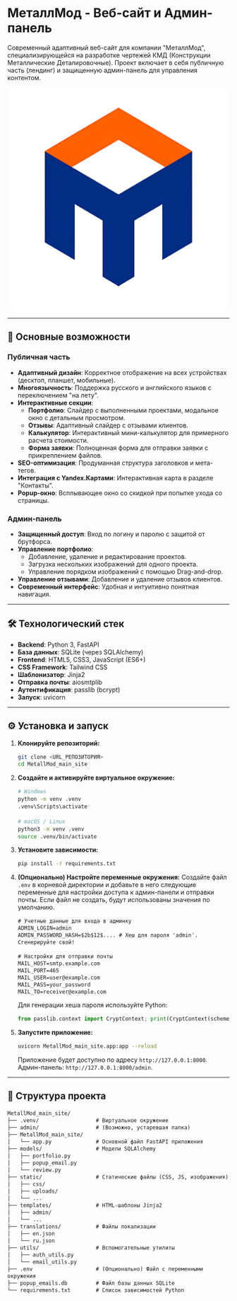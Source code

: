 # МеталлМод - Веб-сайт и Админ-панель

Современный адаптивный веб-сайт для компании "МеталлМод", специализирующейся на разработке чертежей КМД (Конструкции Металлические Деталировочные). Проект включает в себя публичную часть (лендинг) и защищенную админ-панель для управления контентом.

![Главная страница](static/logo.jpg)

---

## 🚀 Основные возможности

### Публичная часть
- **Адаптивный дизайн**: Корректное отображение на всех устройствах (десктоп, планшет, мобильные).
- **Многоязычность**: Поддержка русского и английского языков с переключением "на лету".
- **Интерактивные секции**:
    - **Портфолио**: Слайдер с выполненными проектами, модальное окно с детальным просмотром.
    - **Отзывы**: Адаптивный слайдер с отзывами клиентов.
    - **Калькулятор**: Интерактивный мини-калькулятор для примерного расчета стоимости.
    - **Форма заявки**: Полноценная форма для отправки заявки с прикреплением файлов.
- **SEO-оптимизация**: Продуманная структура заголовков и мета-тегов.
- **Интеграция с Yandex.Картами**: Интерактивная карта в разделе "Контакты".
- **Popup-окно**: Всплывающее окно со скидкой при попытке ухода со страницы.

### Админ-панель
- **Защищенный доступ**: Вход по логину и паролю с защитой от брутфорса.
- **Управление портфолио**:
    - Добавление, удаление и редактирование проектов.
    - Загрузка нескольких изображений для одного проекта.
    - Управление порядком изображений с помощью Drag-and-drop.
- **Управление отзывами**: Добавление и удаление отзывов клиентов.
- **Современный интерфейс**: Удобная и интуитивно понятная навигация.

---

## 🛠️ Технологический стек

- **Backend**: Python 3, FastAPI
- **База данных**: SQLite (через SQLAlchemy)
- **Frontend**: HTML5, CSS3, JavaScript (ES6+)
- **CSS Framework**: Tailwind CSS
- **Шаблонизатор**: Jinja2
- **Отправка почты**: aiosmtplib
- **Аутентификация**: passlib (bcrypt)
- **Запуск**: uvicorn

---

## ⚙️ Установка и запуск

1.  **Клонируйте репозиторий:**
    ```bash
    git clone <URL_РЕПОЗИТОРИЯ>
    cd MetallMod_main_site
    ```

2.  **Создайте и активируйте виртуальное окружение:**
    ```bash
    # Windows
    python -m venv .venv
    .venv\Scripts\activate

    # macOS / Linux
    python3 -m venv .venv
    source .venv/bin/activate
    ```

3.  **Установите зависимости:**
    ```bash
    pip install -r requirements.txt
    ```

4.  **(Опционально) Настройте переменные окружения:**
    Создайте файл `.env` в корневой директории и добавьте в него следующие переменные для настройки доступа к админ-панели и отправки почты. Если файл не создать, будут использованы значения по умолчанию.
    ```env
    # Учетные данные для входа в админку
    ADMIN_LOGIN=admin
    ADMIN_PASSWORD_HASH=$2b$12$.... # Хеш для пароля 'admin'. Сгенерируйте свой!

    # Настройки для отправки почты
    MAIL_HOST=smtp.example.com
    MAIL_PORT=465
    MAIL_USER=user@example.com
    MAIL_PASS=your_password
    MAIL_TO=receiver@example.com
    ```
    Для генерации хеша пароля используйте Python:
    ```python
    from passlib.context import CryptContext; print(CryptContext(schemes=["bcrypt"]).hash('ваш_пароль'))
    ```

5.  **Запустите приложение:**
    ```bash
    uvicorn MetallMod_main_site.app:app --reload
    ```
    Приложение будет доступно по адресу `http://127.0.0.1:8000`.
    Админ-панель: `http://127.0.0.1:8000/admin`.

---

## 📂 Структура проекта

```
MetallMod_main_site/
├── .venv/                  # Виртуальное окружение
├── admin/                  # (Возможно, устаревшая папка)
├── MetallMod_main_site/
│   └── app.py              # Основной файл FastAPI приложения
├── models/                 # Модели SQLAlchemy
│   ├── portfolio.py
│   ├── popup_email.py
│   └── review.py
├── static/                 # Статические файлы (CSS, JS, изображения)
│   ├── css/
│   ├── uploads/
│   └── ...
├── templates/              # HTML-шаблоны Jinja2
│   ├── admin/
│   └── ...
├── translations/           # Файлы локализации
│   ├── en.json
│   └── ru.json
├── utils/                  # Вспомогательные утилиты
│   ├── auth_utils.py
│   └── email_utils.py
├── .env                    # (Опционально) Файл с переменными окружения
├── popup_emails.db         # Файл базы данных SQLite
└── requirements.txt        # Список зависимостей Python
``` 